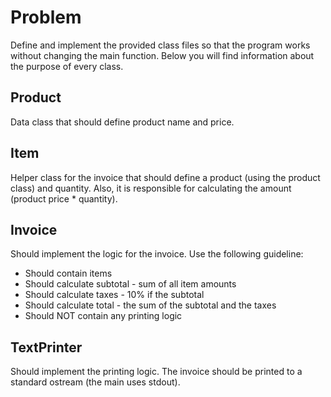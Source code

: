 # Problem
Define and implement the provided class files so that the program works without changing the main function. 
Below you will find information about the purpose of every class.

## Product
Data class that should define product name and price.

## Item
Helper class for the invoice that should define a product (using the product class) and quantity. Also, it 
 is responsible for calculating the amount (product price * quantity).
 
## Invoice
Should implement the logic for the invoice. Use the following guideline:
* Should contain items
* Should calculate subtotal - sum of all item amounts
* Should calculate taxes - 10% if the subtotal
* Should calculate total - the sum of the subtotal and the taxes
* Should NOT contain any printing logic

## TextPrinter
Should implement the printing logic. The invoice should be printed to a standard ostream (the main uses stdout).

